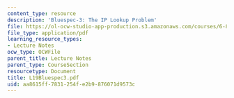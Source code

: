 ```yaml
---
content_type: resource
description: 'Bluespec-3: The IP Lookup Problem'
file: https://ol-ocw-studio-app-production.s3.amazonaws.com/courses/6-827-multithreaded-parallelism-languages-and-compilers-fall-2002/aa8615ff7831254fe2b9876071d9573c_L19Bluespec3.pdf
file_type: application/pdf
learning_resource_types:
- Lecture Notes
ocw_type: OCWFile
parent_title: Lecture Notes
parent_type: CourseSection
resourcetype: Document
title: L19Bluespec3.pdf
uid: aa8615ff-7831-254f-e2b9-876071d9573c
---
```

